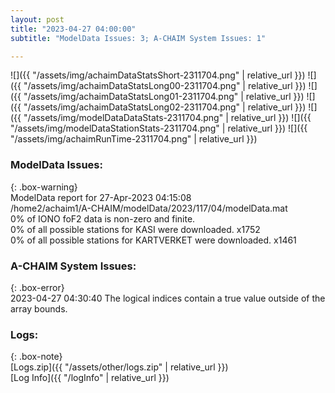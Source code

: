 ```yaml
---
layout: post
title: "2023-04-27 04:00:00"
subtitle: "ModelData Issues: 3; A-CHAIM System Issues: 1"

---
```


![]({{ "/assets/img/achaimDataStatsShort-2311704.png" | relative_url }})
![]({{ "/assets/img/achaimDataStatsLong00-2311704.png" | relative_url }})
![]({{ "/assets/img/achaimDataStatsLong01-2311704.png" | relative_url }})
![]({{ "/assets/img/achaimDataStatsLong02-2311704.png" | relative_url }})
![]({{ "/assets/img/modelDataDataStats-2311704.png" | relative_url }})
![]({{ "/assets/img/modelDataStationStats-2311704.png" | relative_url }})
![]({{ "/assets/img/achaimRunTime-2311704.png" | relative_url }})


### ModelData Issues:  
  
{: .box-warning}  
 ModelData report for 27-Apr-2023 04:15:08   
 /home2/achaim1/A-CHAIM/modelData/2023/117/04/modelData.mat   
 0% of IONO foF2 data is non-zero and finite.   
 0% of all possible stations for KASI were downloaded. x1752   
 0% of all possible stations for KARTVERKET were downloaded. x1461   
  
### A-CHAIM System Issues:  
  
{: .box-error}  
2023-04-27 04:30:40 The logical indices contain a true value outside of the array bounds.  

### Logs:  
  
{: .box-note}  
[Logs.zip]({{ "/assets/other/logs.zip" | relative_url }})  
[Log Info]({{ "/logInfo" | relative_url }})  
